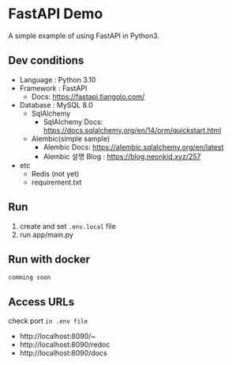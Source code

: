 # FastAPI Demo
A simple example of using FastAPI in Python3.   

## Dev conditions
* Language : Python 3.10
* Framework : FastAPI
    * Docs: https://fastapi.tiangolo.com/
* Database : MySQL 8.0
    * SqlAlchemy
        * SqlAlchemy Docs: https://docs.sqlalchemy.org/en/14/orm/quickstart.html
    * Alembic(simple sample)
        * Alembic Docs: https://alembic.sqlalchemy.org/en/latest
        * Alembic 설명 Blog : https://blog.neonkid.xyz/257
* etc
    * Redis (not yet)
    * requirement.txt

## Run
1. create and set `.env.local` file
2. run app/main.py 

## Run with docker
```shell
comming soon
```



## Access URLs
check port `in .env file` 

* http://localhost:8090/~
* http://localhost:8090/redoc
* http://localhost:8090/docs
